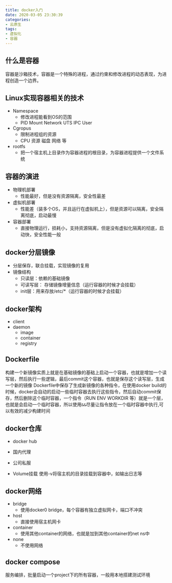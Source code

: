 ```yaml
---
title: docker入门
date: 2020-03-05 23:30:39
categories:
- 云原生
tags:
- 虚拟化
- 容器
---
```


## 什么是容器
容器是沙箱技术，容器是一个特殊的进程，通过约束和修改进程的动态表现，为进程创造一个边界。

## Linux实现容器相关的技术
- Namespace
    - 修改进程能看到OS的范围
    - PID Mount Network UTS IPC User
- Cgropus
    - 限制进程组的资源
    - CPU 资源 磁盘 网络 等
- rootfs
    - 把一个宿主机上目录作为容器进程的根目录，为容器进程提供一个文件系统

## 容器的演进
- 物理机部署
    - 性能最好，但是没有资源隔离，安全性最差
- 虚拟机部署
    - 性能差（装多个OS，并且运行在虚拟机上），但是资源可以隔离，安全隔离彻底，启动最慢
- 容器部署
    - 直接物理运行，损耗小，支持资源隔离，但是没有虚拟化隔离的彻底，启动快，安全性能一般


## docker分层镜像
- 分层保存，联合挂载，实现镜像的复用
- 镜像结构
    - 只读层：依赖的基础镜像
    - 可读写层： 存储镜像增量信息（运行容器的时候才会挂载）
    - init层：用来存放/etc/*（运行容器的时候才会挂载）


## docker架构
- client
- daemon
    - image
    - container
    - registry

## Dockerfile
构建一个新镜像实质上就是在基础镜像的基础上启动一个容器，也就是增加一个读写层，然后执行一些逻辑，最后commit这个容器，也就是保存这个读写层，生成一个新的镜像
Dockerfile中保存了生成新镜像的各种指令，在使用docker build的时候，docker会自动的启动一些临时容器去执行这些指令，然后自动commit保存，然后删除这个临时容器，一个指令（RUN ENV WORKDIR 等）就是一个层，也就是会启动一个临时容器，所以使用`&&`尽量让指令放在一个临时容器中执行,可以有效的减少构建时间

## docker仓库
- docker hub
- 国内代理
- 公司私服

- Volume挂载
使用-v将宿主机的目录挂载到容器中，如输出日志等

## docker网络
- bridge
    - 使用docker0 bridge，每个容器有独立虚拟网卡，端口不冲突
- host
    - 直接使用宿主机网卡
- container
    - 使用其他container的网络，也就是加到其他container的net ns中
- none
    - 不使用网络

## docker compose
服务编排，批量启动一个project下的所有容器，一般用本地搭建测试环境
